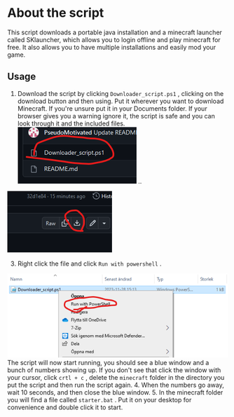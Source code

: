 # About the script
This script downloads a portable java installation and a minecraft launcher called SKlauncher, which allows you to login offline and play minecraft for free. It also allows you to have multiple installations and easily mod your game.
## Usage 
1. Download the script by clicking `Downloader_script.ps1` , clicking on the download button and then using. Put it wherever you want to download Minecraft. If you're unsure put it in your Documents folder. If your browser gives you a warning ignore it, the script is safe and you can look through it and the included files.
![](img1.png)
.. 

![](img2.png)


3. Right click the file and click `Run with powershell` .


![](img3.png)
The script will now start running, you should see a blue window and a bunch of numbers showing up. 
If you don't see that click the window with your cursor, click `crtl + c` , delete the `minecraft` folder in the directory you put the script and then run the script again.
4. When the numbers go away, wait 10 seconds, and then close the blue window. 
5. In the minecraft folder you will find a file called `starter.bat` . Put it on your desktop for convenience and double click it to start. 
